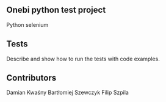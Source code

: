 ## Onebi python test project

Python selenium

## Tests

Describe and show how to run the tests with code examples.

## Contributors

Damian Kwaśny
Bartłomiej Szewczyk
Filip Szpila
